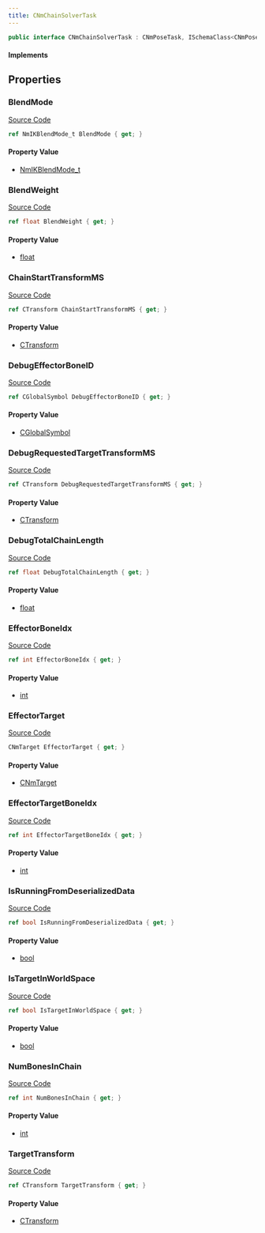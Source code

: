 ```yaml
---
title: CNmChainSolverTask
---
```


```csharp
public interface CNmChainSolverTask : CNmPoseTask, ISchemaClass<CNmPoseTask>, ISchemaClass<CNmChainSolverTask>, ISchemaField, ISchemaClass, INativeHandle
```

#### Implements

## Properties

### BlendMode

[Source Code](https://github.com/swiftly-solution/swiftlys2/blob/main/managed/src/SwiftlyS2.Generated/Schemas/Interfaces/CNmChainSolverTask.cs#L27)

```csharp
ref NmIKBlendMode_t BlendMode { get; }
```

#### Property Value

- [NmIKBlendMode_t](/docs/api/shared/schemadefinitions/nmikblendmode_t)

### BlendWeight

[Source Code](https://github.com/swiftly-solution/swiftlys2/blob/main/managed/src/SwiftlyS2.Generated/Schemas/Interfaces/CNmChainSolverTask.cs#L29)

```csharp
ref float BlendWeight { get; }
```

#### Property Value

- [float](https://learn.microsoft.com/dotnet/api/system.single)

### ChainStartTransformMS

[Source Code](https://github.com/swiftly-solution/swiftlys2/blob/main/managed/src/SwiftlyS2.Generated/Schemas/Interfaces/CNmChainSolverTask.cs#L37)

```csharp
ref CTransform ChainStartTransformMS { get; }
```

#### Property Value

- [CTransform](/docs/api/shared/natives/ctransform)

### DebugEffectorBoneID

[Source Code](https://github.com/swiftly-solution/swiftlys2/blob/main/managed/src/SwiftlyS2.Generated/Schemas/Interfaces/CNmChainSolverTask.cs#L35)

```csharp
ref CGlobalSymbol DebugEffectorBoneID { get; }
```

#### Property Value

- [CGlobalSymbol](/docs/api/shared/natives/cglobalsymbol)

### DebugRequestedTargetTransformMS

[Source Code](https://github.com/swiftly-solution/swiftlys2/blob/main/managed/src/SwiftlyS2.Generated/Schemas/Interfaces/CNmChainSolverTask.cs#L39)

```csharp
ref CTransform DebugRequestedTargetTransformMS { get; }
```

#### Property Value

- [CTransform](/docs/api/shared/natives/ctransform)

### DebugTotalChainLength

[Source Code](https://github.com/swiftly-solution/swiftlys2/blob/main/managed/src/SwiftlyS2.Generated/Schemas/Interfaces/CNmChainSolverTask.cs#L41)

```csharp
ref float DebugTotalChainLength { get; }
```

#### Property Value

- [float](https://learn.microsoft.com/dotnet/api/system.single)

### EffectorBoneIdx

[Source Code](https://github.com/swiftly-solution/swiftlys2/blob/main/managed/src/SwiftlyS2.Generated/Schemas/Interfaces/CNmChainSolverTask.cs#L17)

```csharp
ref int EffectorBoneIdx { get; }
```

#### Property Value

- [int](https://learn.microsoft.com/dotnet/api/system.int32)

### EffectorTarget

[Source Code](https://github.com/swiftly-solution/swiftlys2/blob/main/managed/src/SwiftlyS2.Generated/Schemas/Interfaces/CNmChainSolverTask.cs#L25)

```csharp
CNmTarget EffectorTarget { get; }
```

#### Property Value

- [CNmTarget](/docs/api/shared/schemadefinitions/cnmtarget)

### EffectorTargetBoneIdx

[Source Code](https://github.com/swiftly-solution/swiftlys2/blob/main/managed/src/SwiftlyS2.Generated/Schemas/Interfaces/CNmChainSolverTask.cs#L19)

```csharp
ref int EffectorTargetBoneIdx { get; }
```

#### Property Value

- [int](https://learn.microsoft.com/dotnet/api/system.int32)

### IsRunningFromDeserializedData

[Source Code](https://github.com/swiftly-solution/swiftlys2/blob/main/managed/src/SwiftlyS2.Generated/Schemas/Interfaces/CNmChainSolverTask.cs#L33)

```csharp
ref bool IsRunningFromDeserializedData { get; }
```

#### Property Value

- [bool](https://learn.microsoft.com/dotnet/api/system.boolean)

### IsTargetInWorldSpace

[Source Code](https://github.com/swiftly-solution/swiftlys2/blob/main/managed/src/SwiftlyS2.Generated/Schemas/Interfaces/CNmChainSolverTask.cs#L31)

```csharp
ref bool IsTargetInWorldSpace { get; }
```

#### Property Value

- [bool](https://learn.microsoft.com/dotnet/api/system.boolean)

### NumBonesInChain

[Source Code](https://github.com/swiftly-solution/swiftlys2/blob/main/managed/src/SwiftlyS2.Generated/Schemas/Interfaces/CNmChainSolverTask.cs#L23)

```csharp
ref int NumBonesInChain { get; }
```

#### Property Value

- [int](https://learn.microsoft.com/dotnet/api/system.int32)

### TargetTransform

[Source Code](https://github.com/swiftly-solution/swiftlys2/blob/main/managed/src/SwiftlyS2.Generated/Schemas/Interfaces/CNmChainSolverTask.cs#L21)

```csharp
ref CTransform TargetTransform { get; }
```

#### Property Value

- [CTransform](/docs/api/shared/natives/ctransform)

